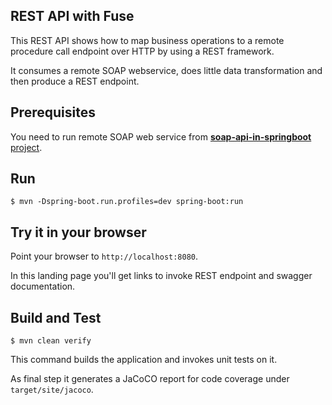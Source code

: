 REST API with Fuse
---
This REST API shows how to map business operations to a remote procedure call endpoint over HTTP by using a REST framework. 

It consumes a remote SOAP webservice, does little data transformation and then produce a REST endpoint.

Prerequisites
---
You need to run remote SOAP web service from [**soap-api-in-springboot** project](https://github.com/fsantagostinobietti/soap-api-in-springboot).

Run
---
```
$ mvn -Dspring-boot.run.profiles=dev spring-boot:run
```

Try it in your browser
---
Point your browser to ```http://localhost:8080```.

In this landing page you'll get links to invoke REST endpoint and swagger documentation.


Build and Test
---
```
$ mvn clean verify 
```
This command builds the application and invokes unit tests on it.

As final step it generates a JaCoCO report for code coverage under ```target/site/jacoco```.

